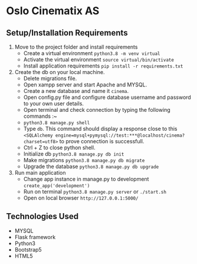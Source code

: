 # Oslo Cinematix AS

## Setup/Installation Requirements
1. Move to the project folder and install requirements    
    * Create a virtual environment ```python3.8 -m venv virtual```
    * Activate the virtual environment ```source virtual/bin/activate```
    * Install application requirements ```pip install -r requirements.txt```
2.  Create the db on your local machine.  
    * Delete migrations file.
    * Open xampp server and start Apache and MYSQL.
    * Create a new database and name it ```cinema```.
    * Open config.py file and configure database username and password to your own user details.
    * Open terminal and check connection by typing the following commands :~
    * ```python3.8 manage.py shell```
    * Type ```db```. This command should display a response close to this ```<SQLAlchemy engine=mysql+pymysql://test:***@localhost/cinema?charset=utf8>``` to prove 
    connection is successfull.
    * Ctrl + Z to close python shell.
    * Initialize db ```python3.8 manage.py db init```
    * Make migrations ```python3.8 manage.py db migrate```
    * Upgrade the database ```python3.8 manage.py db upgrade```
3. Run main application   
   * Change app instance in manage.py to development ```create_app('development')```
   * Run on terminal ```python3.8 manage.py server``` or ```./start.sh```
   * Open on local browser ```http://127.0.0.1:5000/```

## Technologies Used
* MYSQL
* Flask framework
* Python3
* Bootstrap5
* HTML5

